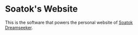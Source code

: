 # Soatok's Website

This is the software that powers the personal website of [Soatok Dreamseeker](https://twitter.com/SoatokDhole).
